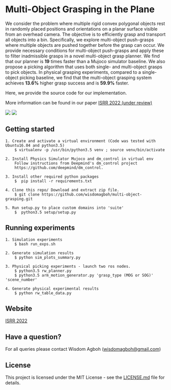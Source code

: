 # Multi-Object Grasping in the Plane

We consider the problem where multiple rigid convex polygonal objects rest in randomly placed positions and orientations on a planar surface visible from an overhead camera. The objective is to efficiently grasp and transport all objects into a bin. Specifically, we explore multi-object push-grasps where multiple objects are pushed together before the grasp can occur. We provide necessary conditions for multi-object push-grasps and apply these to filter inadmissible grasps in a novel multi-object grasp planner. We find that our planner is **19** times faster than a Mujoco simulator baseline. We also propose a picking algorithm that uses both single- and multi-object grasps to pick objects. In physical grasping experiments, compared to a single-object picking baseline, we find that the multi-object grasping system achieves **13.6\%** higher grasp success and is **59.9\%** faster.

Here, we provide the source code for our implementation.

More information can be found in our paper [ISRR 2022 (under review)](http://arxiv.org/abs/2206.00229)

<img src="mog_1.gif" scale="1.2"/>
<img src="mog_2.gif" scale="0.8"/>

## Getting started

	1. Create and activate a virtual environment (Code was tested with Ubuntu16.04 and python3.5)
		$ virtualenv -p /usr/bin/python3.5 venv ; source venv/bin/activate

	2. Install Physics Simulator Mujoco and dm_control in virtual env
		Follow instructions from Deepmind's dm_control project
		https://github.com/deepmind/dm_control.                                    

	3. Install other required python packages
		$  pip install -r requirements.txt

	4. Clone this repo/ Download and extract zip file.
		$ git clone https://github.com/wisdomagboh/multi-object-grasping.git

	5. Run setup.py to place custom domains into 'suite'
		$  python3.5 setup/setup.py


## Running experiments

	1. Simulation experiments
		$ bash run_exps.sh

	2. Generate simulation results
		$ python sim_plots_summary.py

	3. Physical picking experiments - launch two ros nodes.
		$ python3.5 rw_planner.py
		$ python3.5 arm_motion_generator.py 'grasp_type (MOG or SOG)' 'scene_number'

	4. Generate physical experimental results
		$ python rw_table_data.py

## Website

[ISRR 2022](https://sites.google.com/view/multi-object-grasping)


## Have a question?
For all queries please contact Wisdom Agboh (wisdomagboh@gmail.com)

## License
This project is licensed under the MIT License - see the
[LICENSE.md](LICENSE.md) file for details.

